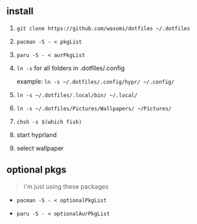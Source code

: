 ## install

1. `git clone https://github.com/wasomi/dotfiles ~/.dotfiles`
2. `pacman -S - < pkgList`
3. `paru -S - < aurPkgList`
4. `ln -s` for all folders in .dotfiles/.config
    
    example: `ln -s ~/.dotfiles/.config/hypr/ ~/.config/`
5. `ln -s ~/.dotfiles/.local/bin/ ~/.local/`
6. `ln -s ~/.dotfiles/Pictures/Wallpapers/ ~/Pictures/`
7. `chsh -s $(which fish)`
8. start hyprland
9. select wallpaper

## optional pkgs

> i'm just using these packages

- `pacman -S - < optionalPkgList`

- `paru -S - < optionalAurPkgList`